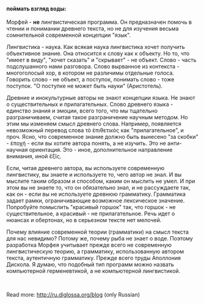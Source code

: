 #### поймать взгляд воды:

Морфей - <b>не</b> лингвистическая программа. Он предназначен помочь в чтении и понимании древнего текста, но не для изучения весьма сомнительной современной концепции "язык".

Лингвистика - наука. Как всякая наука лингвистика хочет получить объективное знание. Она относится к слову как к объекту. Но то, что "имеет в виду", "хочет сказать" и "скрывает" - не объект. Слово - часть подслушанного нами разговора. Слово вырванное из контекста - многоголосый хор, в котором не различимы отдельные голоса. Говорить слово - не объект, а поступок, понимать слово - тоже поступок. "О поступке не может быть науки" (Аристотель).

Древние и инокультурные авторы не знают концепции языка. Не знают о существительных и прилагательных. Слово древнего языка - единство знания и эмоции, всего того, что мы тщательно разграничиваем, считая такое разграничение научным методом. Но этим мы изменяем смысл древнего слова. Например, появляется невозможный перевод слова τὸ ἐπιθετικός как "прилагательное", и проч. Ясно, что современное знание должно быть вынесено "за скобки" - ἐποχή - если вы хотите автора понять, а не изучить. Это не анти-научная ориентация. Это - иное, дополнительное направление внимания, иной ἕξῐς.

Если, читая древнего автора, вы используете современную лингвистику, вы знаете и используете то, чего автор не знал. И вы мыслите таким образом и способом, каким он мыслить не умел. И при этом вы не знаете то, что он обязательно знал, и не рассуждаете так, как он - если вы не используете древнюю грамматику. Грамматика задает рамки, ограничивающие возможное лексическое значение. Попробуйте помыслить "красивый горшок" так, что горшок - не существительное, а красивый - не прилагательное. Речь идет о нюансах и обертонах, но в серьезном тексте нет мелочей.

Почему влияние современной теории (грамматики) на смысл текста для нас невидимо? Потому же, почему рыба не знает о воде. Поэтому разработка Морфея учитывает прежде всего не современную лингвистическую теорию, а грамматику, использованную автором текста, аутентичную грамматику. Прежде всего труды Аполлония Дискола. Я думаю, что подобный тип программ можно назвать компьютерной герменевтикой, а не компьютерной лингвистикой.


&nbsp;

Read more:  <span class="external">http://ru.diglossa.org/blog</span>  (only Russian)

